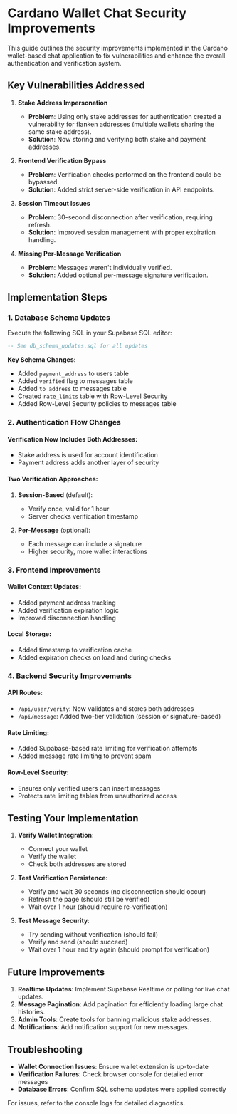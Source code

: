 # Cardano Wallet Chat Security Improvements

This guide outlines the security improvements implemented in the Cardano wallet-based chat application to fix vulnerabilities and enhance the overall authentication and verification system.

## Key Vulnerabilities Addressed

1. **Stake Address Impersonation**
   - **Problem**: Using only stake addresses for authentication created a vulnerability for flanken addresses (multiple wallets sharing the same stake address).
   - **Solution**: Now storing and verifying both stake and payment addresses.

2. **Frontend Verification Bypass**
   - **Problem**: Verification checks performed on the frontend could be bypassed.
   - **Solution**: Added strict server-side verification in API endpoints.

3. **Session Timeout Issues**
   - **Problem**: 30-second disconnection after verification, requiring refresh.
   - **Solution**: Improved session management with proper expiration handling.

4. **Missing Per-Message Verification**
   - **Problem**: Messages weren't individually verified.
   - **Solution**: Added optional per-message signature verification.

## Implementation Steps

### 1. Database Schema Updates

Execute the following SQL in your Supabase SQL editor:

```sql
-- See db_schema_updates.sql for all updates
```

**Key Schema Changes:**
- Added `payment_address` to users table
- Added `verified` flag to messages table
- Added `to_address` to messages table
- Created `rate_limits` table with Row-Level Security
- Added Row-Level Security policies to messages table

### 2. Authentication Flow Changes

#### Verification Now Includes Both Addresses:
- Stake address is used for account identification
- Payment address adds another layer of security

#### Two Verification Approaches:
1. **Session-Based** (default):
   - Verify once, valid for 1 hour
   - Server checks verification timestamp

2. **Per-Message** (optional):
   - Each message can include a signature
   - Higher security, more wallet interactions

### 3. Frontend Improvements

#### Wallet Context Updates:
- Added payment address tracking
- Added verification expiration logic
- Improved disconnection handling

#### Local Storage:
- Added timestamp to verification cache
- Added expiration checks on load and during checks

### 4. Backend Security Improvements

#### API Routes:
- `/api/user/verify`: Now validates and stores both addresses
- `/api/message`: Added two-tier validation (session or signature-based)

#### Rate Limiting:
- Added Supabase-based rate limiting for verification attempts
- Added message rate limiting to prevent spam

#### Row-Level Security:
- Ensures only verified users can insert messages
- Protects rate limiting tables from unauthorized access

## Testing Your Implementation

1. **Verify Wallet Integration**:
   - Connect your wallet
   - Verify the wallet
   - Check both addresses are stored

2. **Test Verification Persistence**:
   - Verify and wait 30 seconds (no disconnection should occur)
   - Refresh the page (should still be verified)
   - Wait over 1 hour (should require re-verification)

3. **Test Message Security**:
   - Try sending without verification (should fail)
   - Verify and send (should succeed)
   - Wait over 1 hour and try again (should prompt for verification)

## Future Improvements

1. **Realtime Updates**: Implement Supabase Realtime or polling for live chat updates.
2. **Message Pagination**: Add pagination for efficiently loading large chat histories.
3. **Admin Tools**: Create tools for banning malicious stake addresses.
4. **Notifications**: Add notification support for new messages.

## Troubleshooting

- **Wallet Connection Issues**: Ensure wallet extension is up-to-date
- **Verification Failures**: Check browser console for detailed error messages
- **Database Errors**: Confirm SQL schema updates were applied correctly

For issues, refer to the console logs for detailed diagnostics. 